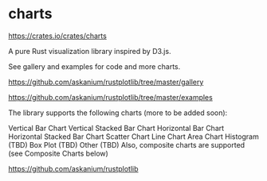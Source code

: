 # charts

https://crates.io/crates/charts

A pure Rust visualization library inspired by D3.js.

See gallery and examples for code and more charts.

https://github.com/askanium/rustplotlib/tree/master/gallery

https://github.com/askanium/rustplotlib/tree/master/examples


The library supports the following charts (more to be added soon):

Vertical Bar Chart
Vertical Stacked Bar Chart
Horizontal Bar Chart
Horizontal Stacked Bar Chart
Scatter Chart
Line Chart
Area Chart
Histogram (TBD)
Box Plot (TBD)
Other (TBD)
Also, composite charts are supported (see Composite Charts below)



https://github.com/askanium/rustplotlib
